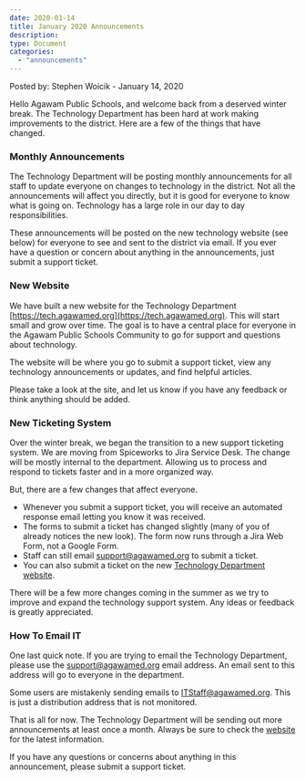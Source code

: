 ```yaml
---
date: 2020-01-14
title: January 2020 Announcements
description:
type: Document
categories:
  - "announcements"
---
```

Posted by: Stephen Woicik - January 14, 2020

Hello Agawam Public Schools, and welcome back from a deserved winter break. The Technology Department has been hard at work making improvements to the district. Here are a few of the things that have changed.

### Monthly Announcements
The Technology Department will be posting monthly announcements for all staff to update everyone on changes to technology in the district. Not all the announcements will affect you directly, but it is good for everyone to know what is going on. Technology has a large role in our day to day responsibilities. 

These announcements will be posted on the new technology website (see below) for everyone to see and sent to the district via email. If you ever have a question or concern about anything in the announcements, just submit a support ticket. 

### New Website
We have built a new website for the Technology Department [https://tech.agawamed.org](https://tech.agawamed.org). This will start small and grow over time. The goal is to have a central place for everyone in the Agawam Public Schools Community to go for support and questions about technology. 

The website will be where you go to submit a support ticket, view any technology announcements or updates, and find helpful articles. 

Please take a look at the site, and let us know if you have any feedback or think anything should be added. 

### New Ticketing System
Over the winter break, we began the transition to a new support ticketing system. We are moving from Spiceworks to Jira Service Desk. The change will be mostly internal to the department. Allowing us to process and respond to tickets faster and in a more organized way. 

But, there are a few changes that affect everyone. 

- Whenever you submit a support ticket, you will receive an automated response email letting you know it was received. 
- The forms to submit a ticket has changed slightly (many of you of already notices the new look). The form now runs through a Jira Web Form, not a Google Form. 
- Staff can still email [support@agawamed.org](mailto:support@agawamed.org) to submit a ticket. 
- You can also submit a ticket on the new [Technology Department website](https://tech.agawamed.org).

There will be a few more changes coming in the summer as we try to improve and expand the technology support system. Any ideas or feedback is greatly appreciated. 


### How To Email IT
One last quick note. If you are trying to email the Technology Department, please use the [support@agawamed.org](mailto:agawamed.org) email address. An email sent to this address will go to everyone in the department. 

Some users are mistakenly sending emails to ITStaff@agawamed.org. This is just a distribution address that is not monitored. 

That is all for now. The Technology Department will be sending out more announcements at least once a month. Always be sure to check the [website](https://tech.agawamed.org) for the latest information. 

If you have any questions or concerns about anything in this announcement, please submit a support ticket. 
